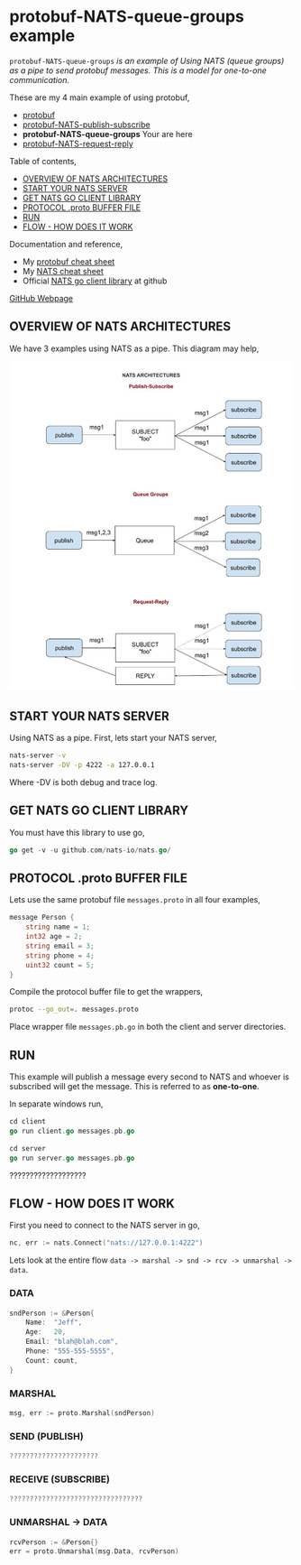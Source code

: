 # protobuf-NATS-queue-groups example

`protobuf-NATS-queue-groups` _is an example of
  _Using NATS (queue groups) as a pipe to send protobuf messages._
  This is a model for one-to-one communication._

These are my 4 main example of using protobuf,

* [protobuf](https://github.com/JeffDeCola/my-go-examples/tree/master/messaging/protobuf)
* [protobuf-NATS-publish-subscribe](https://github.com/JeffDeCola/my-go-examples/tree/master/messaging/protobuf-NATS-publish-subscribe)
* **protobuf-NATS-queue-groups** Your are here
* [protobuf-NATS-request-reply](https://github.com/JeffDeCola/my-go-examples/tree/master/messaging/protobuf-NATS-request-reply)

Table of contents,

* [OVERVIEW OF NATS ARCHITECTURES](https://github.com/JeffDeCola/my-go-examples/tree/master/messaging/protobuf-NATS-publish-subscribe#overview-of-nats-architectures)
* [START YOUR NATS SERVER](https://github.com/JeffDeCola/my-go-examples/tree/master/messaging/protobuf-NATS-publish-subscribe#start-your-nats-server)
* [GET NATS GO CLIENT LIBRARY](https://github.com/JeffDeCola/my-go-examples/tree/master/messaging/protobuf-NATS-publish-subscribe#get-nats-go-client-library)
* [PROTOCOL .proto BUFFER FILE](https://github.com/JeffDeCola/my-go-examples/tree/master/messaging/protobuf-NATS-publish-subscribe#protocol-proto-buffer-file)
* [RUN](https://github.com/JeffDeCola/my-go-examples/tree/master/messaging/protobuf-NATS-publish-subscribe#run)
* [FLOW - HOW DOES IT WORK](https://github.com/JeffDeCola/my-go-examples/tree/master/messaging/protobuf-NATS-publish-subscribe#flow---how-does-it-work)

Documentation and reference,

* My [protobuf cheat sheet](https://github.com/JeffDeCola/my-cheat-sheets/tree/master/software/development/software-architectures/messaging/protobuf-cheat-sheet)
* My [NATS cheat sheet](https://github.com/JeffDeCola/my-cheat-sheets/tree/master/software/development/software-architectures/messaging/NATS-cheat-sheet)
* Official [NATS go client library](https://github.com/nats-io/nats.go)
  at github

[GitHub Webpage](https://jeffdecola.github.io/my-go-examples/)

## OVERVIEW OF NATS ARCHITECTURES

We have 3 examples using NATS as a pipe. This diagram may help,

![IMAGE - NATS-architectures - IMAGE](../../docs/pics/NATS-architectures.jpg)

## START YOUR NATS SERVER

Using NATS as a pipe.  First, lets start your NATS server,

```bash
nats-server -v
nats-server -DV -p 4222 -a 127.0.0.1
```

Where -DV is both debug and trace log.

## GET NATS GO CLIENT LIBRARY

You must have this library to use go,

```go
go get -v -u github.com/nats-io/nats.go/
```

## PROTOCOL .proto BUFFER FILE

Lets use the same protobuf file `messages.proto` in all four examples,

```go
message Person {
    string name = 1;
    int32 age = 2;
    string email = 3;
    string phone = 4;
    uint32 count = 5;
}
```

Compile the protocol buffer file to get the wrappers,

```bash
protoc --go_out=. messages.proto
```

Place wrapper file `messages.pb.go` in both the client and server directories.

## RUN

This example will publish a message every second to NATS and
whoever is subscribed will get the message. This is referred to as
**one-to-one**.

In separate windows run,

```go
cd client
go run client.go messages.pb.go
```

```go
cd server
go run server.go messages.pb.go
```

???????????????????

## FLOW - HOW DOES IT WORK

First you need to connect to the NATS server in go,

```go
nc, err := nats.Connect("nats://127.0.0.1:4222")
```

Lets look at the entire flow `data -> marshal -> snd -> rcv -> unmarshal -> data`.

### DATA

```go
sndPerson := &Person{
    Name:  "Jeff",
    Age:   20,
    Email: "blah@blah.com",
    Phone: "555-555-5555",
    Count: count,
}
```

### MARSHAL

```go
msg, err := proto.Marshal(sndPerson)
```

### SEND (PUBLISH)

```go
??????????????????????
```

### RECEIVE (SUBSCRIBE)

```go
?????????????????????????????????
```

### UNMARSHAL -> DATA

```go
rcvPerson := &Person{}
err = proto.Unmarshal(msg.Data, rcvPerson)
```
